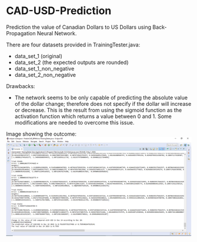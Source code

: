 # CAD-USD-Prediction
Prediction the value of Canadian Dollars to US Dollars using Back-Propagation Neural Network.

There are four datasets provided in TrainingTester.java:
+ data_set_1 (original)
+ data_set_2 (the expected outputs are rounded)
+ data_set_1_non_negative
+ data_set_2_non_negative

Drawbacks:
+ The network seems to be only capable of predicting the absolute value of the dollar change; therefore does not specify if the dollar will increase or decrease. This is the result from using the sigmoid function as the activation function which returns a value between 0 and 1. Some modifications are needed to overcome this issue.

Image showing the outcome:
![Output](/images/output.png)
